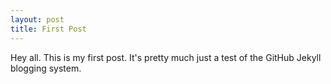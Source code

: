 ```yaml
---
layout: post
title: First Post
---
```

Hey all. This is my first post. It's pretty much just a test of the GitHub Jekyll blogging system.
